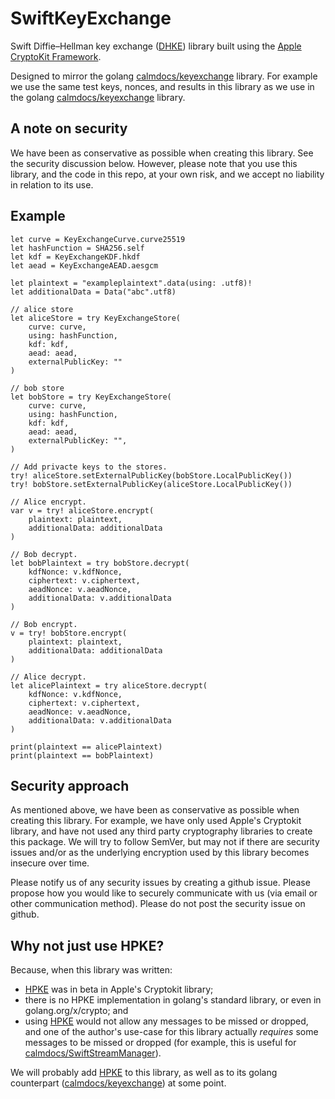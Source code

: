 # SwiftKeyExchange
Swift Diffie–Hellman key exchange ([DHKE](https://en.wikipedia.org/wiki/Diffie%E2%80%93Hellman_key_exchange)) library built using the [Apple CryptoKit Framework](https://developer.apple.com/documentation/cryptokit/).

Designed to mirror the golang [calmdocs/keyexchange](https://github.com/calmdocs/keyexchange) library.  For example we use the same test keys, nonces, and results in this library as we use in the golang [calmdocs/keyexchange](https://github.com/calmdocs/keyexchange) library.

## A note on security

We have been as conservative as possible when creating this library.  See the security discussion below.  However, please note that you use this library, and the code in this repo, at your own risk, and we accept no liability in relation to its use.

## Example
```
let curve = KeyExchangeCurve.curve25519
let hashFunction = SHA256.self
let kdf = KeyExchangeKDF.hkdf
let aead = KeyExchangeAEAD.aesgcm

let plaintext = "exampleplaintext".data(using: .utf8)!
let additionalData = Data("abc".utf8)

// alice store
let aliceStore = try KeyExchangeStore(
    curve: curve,
    using: hashFunction,
    kdf: kdf,
    aead: aead,
    externalPublicKey: ""
)

// bob store
let bobStore = try KeyExchangeStore(
    curve: curve,
    using: hashFunction,
    kdf: kdf,
    aead: aead,
    externalPublicKey: "",
)

// Add privacte keys to the stores.
try! aliceStore.setExternalPublicKey(bobStore.LocalPublicKey())
try! bobStore.setExternalPublicKey(aliceStore.LocalPublicKey())

// Alice encrypt.
var v = try! aliceStore.encrypt(
    plaintext: plaintext,
    additionalData: additionalData
)

// Bob decrypt.
let bobPlaintext = try bobStore.decrypt(
    kdfNonce: v.kdfNonce,
    ciphertext: v.ciphertext,
    aeadNonce: v.aeadNonce,
    additionalData: v.additionalData
)

// Bob encrypt.
v = try! bobStore.encrypt(
    plaintext: plaintext,
    additionalData: additionalData
)

// Alice decrypt.
let alicePlaintext = try aliceStore.decrypt(
    kdfNonce: v.kdfNonce,
    ciphertext: v.ciphertext,
    aeadNonce: v.aeadNonce,
    additionalData: v.additionalData
)

print(plaintext == alicePlaintext)
print(plaintext == bobPlaintext)
```

## Security approach

As mentioned above, we have been as conservative as possible when creating this library.  For example, we have only used Apple's Cryptokit library, and have not used any third party cryptography libraries to create this package.  We will try to follow SemVer, but may not if there are security issues and/or as the underlying encryption used by this library becomes insecure over time. 

Please notify us of any security issues by creating a github issue. Please propose how you would like to securely communicate with us (via email or other communication method). Please do not post the security issue on github.  

## Why not just use HPKE?

Because, when this library was written:
- [HPKE](https://developer.apple.com/documentation/cryptokit/hpke) was in beta in Apple's Cryptokit library;
- there is no HPKE implementation in golang's standard library, or even in golang.org/x/crypto; and
- using [HPKE](https://developer.apple.com/documentation/cryptokit/hpke) would not allow any messages to be missed or dropped, and one of the author's use-case for this library actually *requires* some messages to be missed or dropped (for example, this is useful for [calmdocs/SwiftStreamManager](https://github.com/calmdocs/SwiftStreamManager)).

We will probably add [HPKE](https://developer.apple.com/documentation/cryptokit/hpke) to this library, as well as to its golang counterpart ([calmdocs/keyexchange](https://github.com/calmdocs/keyexchange)) at some point.




